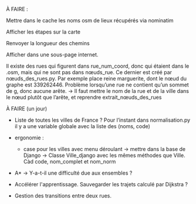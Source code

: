 
À FAIRE :

Mettre dans le cache les noms osm de lieux récupérés via nominatim

Afficher les étapes sur la carte

Renvoyer la longueur des chemins

Afficher dans une sous-page internet.

Il existe des rues qui figurent dans rue_num_coord, donc qui étaient dans le .osm, mais qui ne sont pas dans nœuds_rue. Ce dernier est créé par nœuds_des_rues.py. Par exemple place reine marguerite, dont le nœud du graphe est 339262446.
Problème lorsqu’une rue ne contient qu’un sommet de g, donc aucune arête.
-> Il faut mettre le nom de la rue et de la ville dans le nœud plutôt que l’arête, et reprendre extrait_nœuds_des_rues

À FAIRE (un jour)

  - Liste de toutes les villes de France ? Pour l’instant dans normalisation.py il y a une variable globale avec la liste des (noms, code)

 - ergonomie :
     - case pour les villes avec menu déroulant
        -> mettre dans la base de Django
	-> Classe Ville_django avec les mêmes méthodes que Ville. Càd code, nom_complet et nom_norm


- A*
  -> Y-a-t-il une difficulté due aux ensembles ?

- Accélérer l'apprentissage. Sauvegarder les trajets calculé par Dijkstra ?

- Gestion des transitions entre deux rues.


